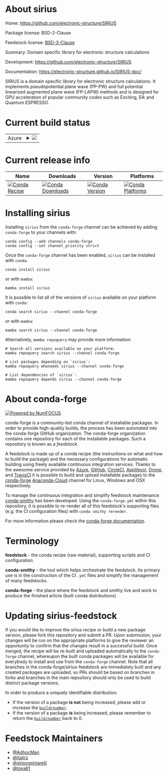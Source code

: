 About sirius
============

Home: https://github.com/electronic-structure/SIRIUS

Package license: BSD-2-Clause

Feedstock license: [BSD-3-Clause](https://github.com/conda-forge/sirius-feedstock/blob/main/LICENSE.txt)

Summary: Domain specific library for electronic structure calculations

Development: https://github.com/electronic-structure/SIRIUS

Documentation: https://electronic-structure.github.io/SIRIUS-doc/

SIRIUS is a domain specific library for electronic structure calculations. It implements pseudopotential plane wave (PP-PW) and full potential linearized augmented plane wave (FP-LAPW) methods and is designed for GPU acceleration of popular community codes such as Exciting, Elk and Quantum ESPRESSO.


Current build status
====================


<table>
    
  <tr>
    <td>Azure</td>
    <td>
      <details>
        <summary>
          <a href="https://dev.azure.com/conda-forge/feedstock-builds/_build/latest?definitionId=12573&branchName=main">
            <img src="https://dev.azure.com/conda-forge/feedstock-builds/_apis/build/status/sirius-feedstock?branchName=main">
          </a>
        </summary>
        <table>
          <thead><tr><th>Variant</th><th>Status</th></tr></thead>
          <tbody><tr>
              <td>linux_64_mpimpich</td>
              <td>
                <a href="https://dev.azure.com/conda-forge/feedstock-builds/_build/latest?definitionId=12573&branchName=main">
                  <img src="https://dev.azure.com/conda-forge/feedstock-builds/_apis/build/status/sirius-feedstock?branchName=main&jobName=linux&configuration=linux_64_mpimpich" alt="variant">
                </a>
              </td>
            </tr><tr>
              <td>linux_64_mpiopenmpi</td>
              <td>
                <a href="https://dev.azure.com/conda-forge/feedstock-builds/_build/latest?definitionId=12573&branchName=main">
                  <img src="https://dev.azure.com/conda-forge/feedstock-builds/_apis/build/status/sirius-feedstock?branchName=main&jobName=linux&configuration=linux_64_mpiopenmpi" alt="variant">
                </a>
              </td>
            </tr><tr>
              <td>osx_64_mpimpich</td>
              <td>
                <a href="https://dev.azure.com/conda-forge/feedstock-builds/_build/latest?definitionId=12573&branchName=main">
                  <img src="https://dev.azure.com/conda-forge/feedstock-builds/_apis/build/status/sirius-feedstock?branchName=main&jobName=osx&configuration=osx_64_mpimpich" alt="variant">
                </a>
              </td>
            </tr><tr>
              <td>osx_64_mpiopenmpi</td>
              <td>
                <a href="https://dev.azure.com/conda-forge/feedstock-builds/_build/latest?definitionId=12573&branchName=main">
                  <img src="https://dev.azure.com/conda-forge/feedstock-builds/_apis/build/status/sirius-feedstock?branchName=main&jobName=osx&configuration=osx_64_mpiopenmpi" alt="variant">
                </a>
              </td>
            </tr>
          </tbody>
        </table>
      </details>
    </td>
  </tr>
</table>

Current release info
====================

| Name | Downloads | Version | Platforms |
| --- | --- | --- | --- |
| [![Conda Recipe](https://img.shields.io/badge/recipe-sirius-green.svg)](https://anaconda.org/conda-forge/sirius) | [![Conda Downloads](https://img.shields.io/conda/dn/conda-forge/sirius.svg)](https://anaconda.org/conda-forge/sirius) | [![Conda Version](https://img.shields.io/conda/vn/conda-forge/sirius.svg)](https://anaconda.org/conda-forge/sirius) | [![Conda Platforms](https://img.shields.io/conda/pn/conda-forge/sirius.svg)](https://anaconda.org/conda-forge/sirius) |

Installing sirius
=================

Installing `sirius` from the `conda-forge` channel can be achieved by adding `conda-forge` to your channels with:

```
conda config --add channels conda-forge
conda config --set channel_priority strict
```

Once the `conda-forge` channel has been enabled, `sirius` can be installed with `conda`:

```
conda install sirius
```

or with `mamba`:

```
mamba install sirius
```

It is possible to list all of the versions of `sirius` available on your platform with `conda`:

```
conda search sirius --channel conda-forge
```

or with `mamba`:

```
mamba search sirius --channel conda-forge
```

Alternatively, `mamba repoquery` may provide more information:

```
# Search all versions available on your platform:
mamba repoquery search sirius --channel conda-forge

# List packages depending on `sirius`:
mamba repoquery whoneeds sirius --channel conda-forge

# List dependencies of `sirius`:
mamba repoquery depends sirius --channel conda-forge
```


About conda-forge
=================

[![Powered by
NumFOCUS](https://img.shields.io/badge/powered%20by-NumFOCUS-orange.svg?style=flat&colorA=E1523D&colorB=007D8A)](https://numfocus.org)

conda-forge is a community-led conda channel of installable packages.
In order to provide high-quality builds, the process has been automated into the
conda-forge GitHub organization. The conda-forge organization contains one repository
for each of the installable packages. Such a repository is known as a *feedstock*.

A feedstock is made up of a conda recipe (the instructions on what and how to build
the package) and the necessary configurations for automatic building using freely
available continuous integration services. Thanks to the awesome service provided by
[Azure](https://azure.microsoft.com/en-us/services/devops/), [GitHub](https://github.com/),
[CircleCI](https://circleci.com/), [AppVeyor](https://www.appveyor.com/),
[Drone](https://cloud.drone.io/welcome), and [TravisCI](https://travis-ci.com/)
it is possible to build and upload installable packages to the
[conda-forge](https://anaconda.org/conda-forge) [Anaconda-Cloud](https://anaconda.org/)
channel for Linux, Windows and OSX respectively.

To manage the continuous integration and simplify feedstock maintenance
[conda-smithy](https://github.com/conda-forge/conda-smithy) has been developed.
Using the ``conda-forge.yml`` within this repository, it is possible to re-render all of
this feedstock's supporting files (e.g. the CI configuration files) with ``conda smithy rerender``.

For more information please check the [conda-forge documentation](https://conda-forge.org/docs/).

Terminology
===========

**feedstock** - the conda recipe (raw material), supporting scripts and CI configuration.

**conda-smithy** - the tool which helps orchestrate the feedstock.
                   Its primary use is in the construction of the CI ``.yml`` files
                   and simplify the management of *many* feedstocks.

**conda-forge** - the place where the feedstock and smithy live and work to
                  produce the finished article (built conda distributions)


Updating sirius-feedstock
=========================

If you would like to improve the sirius recipe or build a new
package version, please fork this repository and submit a PR. Upon submission,
your changes will be run on the appropriate platforms to give the reviewer an
opportunity to confirm that the changes result in a successful build. Once
merged, the recipe will be re-built and uploaded automatically to the
`conda-forge` channel, whereupon the built conda packages will be available for
everybody to install and use from the `conda-forge` channel.
Note that all branches in the conda-forge/sirius-feedstock are
immediately built and any created packages are uploaded, so PRs should be based
on branches in forks and branches in the main repository should only be used to
build distinct package versions.

In order to produce a uniquely identifiable distribution:
 * If the version of a package **is not** being increased, please add or increase
   the [``build/number``](https://docs.conda.io/projects/conda-build/en/latest/resources/define-metadata.html#build-number-and-string).
 * If the version of a package **is** being increased, please remember to return
   the [``build/number``](https://docs.conda.io/projects/conda-build/en/latest/resources/define-metadata.html#build-number-and-string)
   back to 0.

Feedstock Maintainers
=====================

* [@AdhocMan](https://github.com/AdhocMan/)
* [@ltalirz](https://github.com/ltalirz/)
* [@simonpintarelli](https://github.com/simonpintarelli/)
* [@toxa81](https://github.com/toxa81/)

